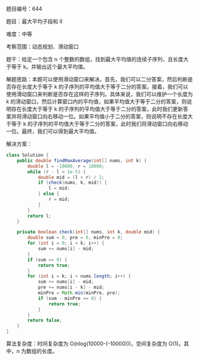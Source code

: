 题目编号：644

题目：最大平均子段和 II

难度：中等

考察范围：动态规划、滑动窗口

题干：给定一个包含 n 个整数的数组，找到最大平均值的连续子序列，且长度大于等于 k。并输出这个最大平均值。

解题思路：本题可以使用滑动窗口来解决。首先，我们可以二分答案，然后判断是否存在长度大于等于 k 的子序列的平均值大于等于二分的答案。接着，我们可以使用滑动窗口来判断是否存在这样的子序列。具体来说，我们可以维护一个长度为 k 的滑动窗口，然后计算窗口内的平均值，如果平均值大于等于二分的答案，则说明存在长度大于等于 k 的子序列的平均值大于等于二分的答案，此时我们更新答案并将滑动窗口向右移动一位。如果平均值小于二分的答案，则说明不存在长度大于等于 k 的子序列的平均值大于等于二分的答案，此时我们将滑动窗口向右移动一位。最终，我们可以得到最大平均值。

解决方案：

```java
class Solution {
    public double findMaxAverage(int[] nums, int k) {
        double l = -10000, r = 10000;
        while (r - l > 1e-5) {
            double mid = (l + r) / 2;
            if (check(nums, k, mid)) {
                l = mid;
            } else {
                r = mid;
            }
        }
        return l;
    }

    private boolean check(int[] nums, int k, double mid) {
        double sum = 0, pre = 0, minPre = 0;
        for (int i = 0; i < k; i++) {
            sum += nums[i] - mid;
        }
        if (sum >= 0) {
            return true;
        }
        for (int i = k; i < nums.length; i++) {
            sum += nums[i] - mid;
            pre += nums[i - k] - mid;
            minPre = Math.min(minPre, pre);
            if (sum - minPre >= 0) {
                return true;
            }
        }
        return false;
    }
}
```

算法复杂度：时间复杂度为 O(nlog(10000-(-10000)))，空间复杂度为 O(1)。其中，n 为数组的长度。